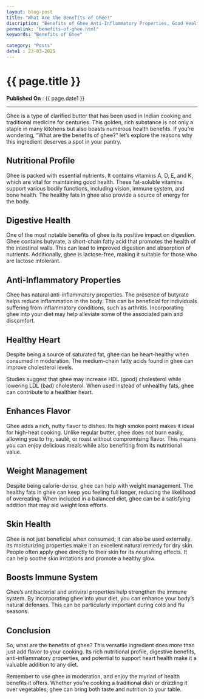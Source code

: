 ```yaml
---
layout: blog-post
title: "What Are the Benefits of Ghee?"
discription: "Benefits of Ghee Anti-Inflammatory Properties, Good Healthy Heart,  Enhances Flavor, Weight Management, Boosts Immune System, Skin Health, Digestive H"
permalink: "benefits-of-ghee.html"
keywords: "Benefits of Ghee"

category: "Posts"
date1 : 23-03-2025
---
```


<h1>{{ page.title }}</h1>

<span><strong>Published On</strong> : {{ page.date1 }}</span>
<hr>

<p>Ghee is a type of clarified butter that has been used in Indian cooking and traditional medicine for centuries.
    This golden, rich substance is not only a staple in many kitchens but also boasts numerous health benefits. If
    you’re wondering, “What are the benefits of ghee?” let’s explore the reasons why this ingredient deserves a spot in
    your pantry.</p>
<h2>Nutritional Profile</h2>

<p>Ghee is packed with essential nutrients. It contains vitamins A, D, E, and K, which are
    vital for maintaining good health. These fat-soluble vitamins support various bodily functions, including
    vision, immune system, and bone health. The healthy fats in ghee also provide a source of energy for the body.
</p>
<h2>Digestive Health</h2>
<p>One of the most notable benefits of ghee is its positive impact on digestion. Ghee
    contains butyrate, a short-chain fatty acid that promotes the health of the intestinal walls. This can lead to
    improved digestion and absorption of nutrients. Additionally, ghee is lactose-free, making it suitable for those
    who are lactose intolerant.</p>
<h2>Anti-Inflammatory Properties</h2>
<p>Ghee has natural anti-inflammatory properties. The presence of butyrate helps reduce
    inflammation in the body. This can be beneficial for individuals suffering from inflammatory conditions, such as
    arthritis. Incorporating ghee into your diet may help alleviate some of the associated pain and discomfort. </p>
<h2>Healthy Heart</h2>
<p>Despite being a source of saturated fat, ghee can be heart-healthy when consumed in
    moderation. The medium-chain fatty acids found in ghee can improve cholesterol levels.</p>


<p>Studies suggest that ghee may increase HDL (good) cholesterol while lowering LDL (bad)
    cholesterol. When used instead of unhealthy fats, ghee can contribute to a healthier heart. </p>
<h2>Enhances Flavor</h2>
<p>Ghee adds a rich, nutty flavor to dishes. Its high smoke point makes it ideal for
    high-heat cooking. Unlike regular butter, ghee does not burn easily, allowing you to fry, sauté, or roast
    without compromising flavor. This means you can enjoy delicious meals while also benefiting from its nutritional
    value.</p>
<h2>Weight Management</h2>
<p>Despite being calorie-dense, ghee can help with weight management. The healthy fats in
    ghee can keep you feeling full longer, reducing the likelihood of overeating. When included in a balanced diet,
    ghee can be a satisfying addition that may aid weight loss efforts. </p>
<h2>Skin Health</h2>
<p>Ghee is not just beneficial when consumed; it can also be used externally. Its
    moisturizing properties make it an excellent natural remedy for dry skin. People often apply ghee directly to
    their skin for its nourishing effects. It can help soothe skin irritations and promote a healthy glow. </p>
<h2>Boosts Immune System</h2>
<p> Ghee’s antibacterial and antiviral properties help strengthen the immune system. By
    incorporating ghee into your diet, you can enhance your body’s natural defenses. This can be particularly
    important during cold and flu seasons.</p>
<h2>Conclusion</h2>
<p>So, what are the benefits of ghee? This versatile ingredient does more than just add
    flavor to your cooking. Its rich nutritional profile, digestive benefits, anti-inflammatory properties, and
    potential to support heart health make it a valuable addition to any diet.</p>

<p>Remember to use ghee in moderation, and enjoy the myriad of health benefits it offers.
    Whether you’re cooking a traditional dish or drizzling it over vegetables, ghee can bring both taste and nutrition
    to your table.</p>
